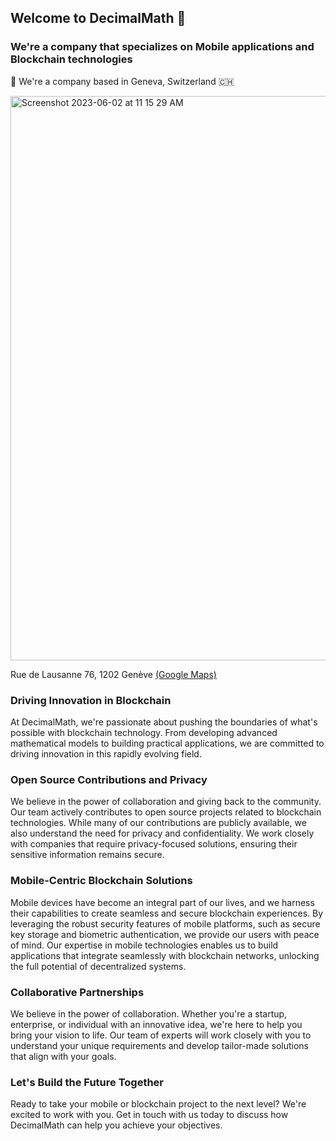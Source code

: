 ## Welcome to DecimalMath 👋

### We're a company that specializes on Mobile applications and Blockchain technologies

📍 We're a company based in Geneva, Switzerland 🇨🇭

<img width="903" alt="Screenshot 2023-06-02 at 11 15 29 AM" src="https://github.com/decimalMath/.github/assets/532450/4cf833a1-56f8-4e80-ab69-354b3b64c18a">

Rue de Lausanne 76, 1202 Genève [(Google Maps)](https://goo.gl/maps/m6x5obKEV6q8TH2YA)

### Driving Innovation in Blockchain
At DecimalMath, we're passionate about pushing the boundaries of what's possible with blockchain technology. From developing advanced mathematical models to building practical applications, we are committed to driving innovation in this rapidly evolving field.

### Open Source Contributions and Privacy
We believe in the power of collaboration and giving back to the community. Our team actively contributes to open source projects related to blockchain technologies. While many of our contributions are publicly available, we also understand the need for privacy and confidentiality. We work closely with companies that require privacy-focused solutions, ensuring their sensitive information remains secure.

### Mobile-Centric Blockchain Solutions
Mobile devices have become an integral part of our lives, and we harness their capabilities to create seamless and secure blockchain experiences. By leveraging the robust security features of mobile platforms, such as secure key storage and biometric authentication, we provide our users with peace of mind. Our expertise in mobile technologies enables us to build applications that integrate seamlessly with blockchain networks, unlocking the full potential of decentralized systems.

### Collaborative Partnerships
We believe in the power of collaboration. Whether you're a startup, enterprise, or individual with an innovative idea, we're here to help you bring your vision to life. Our team of experts will work closely with you to understand your unique requirements and develop tailor-made solutions that align with your goals.

### Let's Build the Future Together
Ready to take your mobile or blockchain project to the next level? We're excited to work with you. Get in touch with us today to discuss how DecimalMath can help you achieve your objectives.


